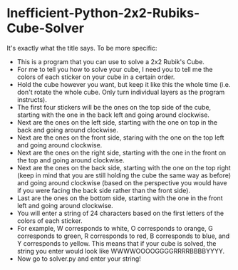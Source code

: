 # Inefficient-Python-2x2-Rubiks-Cube-Solver
It's exactly what the title says.
To be more specific:
- This is a program that you can use to solve a 2x2 Rubik's Cube.
- For me to tell you how to solve your cube, I need you to tell me the colors of each sticker on your cube in a certain order.
- Hold the cube however you want, but keep it like this the whole time (i.e. don't rotate the whole cube. Only turn individual layers as the program instructs).
- The first four stickers will be the ones on the top side of the cube, starting with the one in the back left and going around clockwise.
- Next are the ones on the left side, starting with the one on top in the back and going around clockwise.
- Next are the ones on the front side, staring with the one on the top left and going around clockwise.
- Next are the ones on the right side, starting with the one in the front on the top and going around clockwise.
- Next are the ones on the back side, starting with the one on the top right (keep in mind that you are still holding the cube the same way as before) and going around clockwise (based on the perspective you would have if you were facing the back side rather than the front side).
- Last are the ones on the bottom side, starting with the one in the front left and going around clockwise.
- You will enter a string of 24 characters based on the first letters of the colors of each sticker.
- For example, W corresponds to white, O corresponds to orange, G corresponds to green, R corresponds to red, B corresponds to blue, and Y corresponds to yellow. This means that if your cube is solved, the string you enter would look like WWWWOOOOGGGGRRRRBBBBYYYY.
- Now go to solver.py and enter your string!
